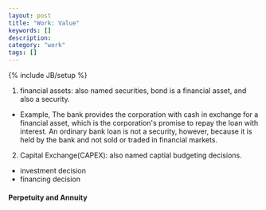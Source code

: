 ```yaml
---
layout: post
title: "Work: Value"
keywords: []
description: 
category: "work"
tags: []
---
```

{% include JB/setup %}

1. financial assets: also named securities, bond is a financial asset, and also
   a security.
- Example, The bank provides the corporation with cash in exchange for a
  financial asset, which is the corporation's promise to repay the loan with
  interest. An ordinary bank loan is not a security, however, because it is held
  by the bank and not sold or traded in financial markets.

2. Capital Exchange(CAPEX): also named captial budgeting decisions.
- investment decision
- financing decision


#### Perpetuity and Annuity



